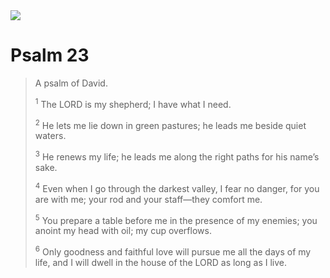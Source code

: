<img class="intro-right" src="/images/art-paris-psalter.jpg">

# Psalm 23

>A psalm of David. 
>
><sup>1</sup> The LORD is my shepherd; I have what I need. 
>
><sup>2</sup> He lets me lie down in green pastures; he leads me beside quiet waters. 
>
><sup>3</sup> He renews my life; he leads me along the right paths for his name’s sake. 
>
><sup>4</sup> Even when I go through the darkest valley, I fear no danger, for you are with me; your rod and your staff—they comfort me. 
>
><sup>5</sup> You prepare a table before me in the presence of my enemies; you anoint my head with oil; my cup overflows. 
>
><sup>6</sup> Only goodness and faithful love will pursue me all the days of my life, and I will dwell in the house of the LORD as long as I live.
